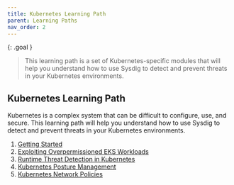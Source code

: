 ```yaml
---
title: Kubernetes Learning Path
parent: Learning Paths
nav_order: 2
---
```


{: .goal }
>This learning path is a set of Kubernetes-specific modules that will help you understand how to use Sysdig to detect and prevent threats in your Kubernetes environments.

## Kubernetes Learning Path

Kubernetes is a complex system that can be difficult to configure, use, and secure. This learning path will help you understand how to use Sysdig to detect and prevent threats in your Kubernetes environments.

1. [Getting Started]({{site.baseurl}}/docs/getting-started/)
2. [Exploiting Overpermissioned EKS Workloads]({{site.baseurl}}/docs/modules/runtime-threat-detection/runtime-threat-detection-cloud/eks-iam-roles-and-irsa.html)
3. [Runtime Threat Detection in Kubernetes]({{site.baseurl}}/docs/modules/runtime-threat-detection/runtime-threat-detection-kubernetes/index.html)
4. [Kubernetes Posture Management]({{site.baseurl}}/docs/modules/kubernetes/kubernetes-posture-management.html)
5. [Kubernetes Network Policies]({{site.baseurl}}/docs/modules/kubernetes/kubernetes-network-policies.html)
